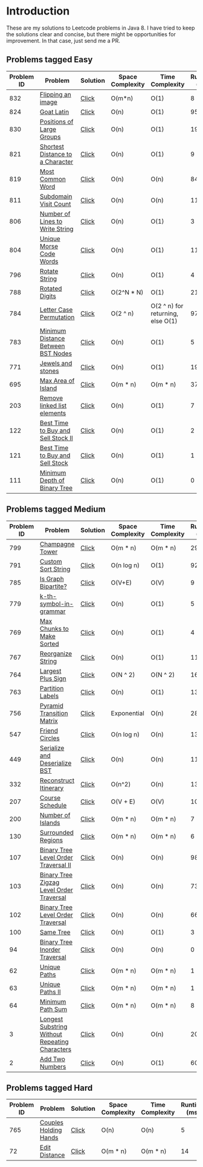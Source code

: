 # Introduction
These are my solutions to Leetcode problems in Java 8. I have tried to keep the solutions clear and concise, but there might be
opportunities for improvement. In that case, just send me a PR.

## Problems tagged Easy

Problem ID  | Problem | Solution | Space Complexity | Time Complexity | Runtime (ms)
------------|---------|----------|------------------|-----------------|------------
832  | [Flipping an image](https://leetcode.com/problems/flipping-an-image/) | [Click](../master/src/L832.java) | O(m\*n) | O(1) | 8
824  | [Goat Latin](https://leetcode.com/problems/goat-latin/) | [Click](../master/src/L824.java) | O(n) | O(1) | 95
830  | [Positions of Large Groups](https://leetcode.com/problems/positions-of-large-groups/) | [Click](../master/src/L830.java) | O(n) | O(1) | 19
821  | [Shortest Distance to a Character](https://leetcode.com/problems/shortest-distance-to-a-character/) | [Click](../master/src/L821.java) | O(n) | O(1) | 9
819  | [Most Common Word](https://leetcode.com/problems/most-common-word/) | [Click](../master/src/L819.java) | O(n) | O(n) | 84
811  | [Subdomain Visit Count](https://leetcode.com/problems/subdomain-visit-count/) | [Click](../master/src/L811.java) | O(n) | O(n) | 116
806  | [Number of Lines to Write String](https://leetcode.com/problems/number-of-lines-to-write-string/) | [Click](../master/src/L806.java) | O(n) | O(1) | 3
804  | [Unique Morse Code Words](https://leetcode.com/problems/unique-morse-code-words/) | [Click](../master/src/L804.java) | O(n) | O(1) | 11
796  | [Rotate String](https://leetcode.com/problems/rotate-string/) | [Click](../master/src/L796.java) | O(n) | O(1) | 4
788  | [Rotated Digits](https://leetcode.com/problems/rotated-digits/) | [Click](../master/src/L788.java) | O(2^N \* N) | O(1) | 214
784  | [Letter Case Permutation](https://leetcode.com/problems/letter-case-permutation/) | [Click](../master/src/L784.java) | O(2 ^ n) | O(2 ^ n) for returning, else O(1) | 97
783  | [Minimum Distance Between BST Nodes](https://leetcode.com/problems/minimum-distance-between-bst-nodes/) | [Click](../master/src/L783.java) | O(n) | O(1) | 5
771  | [Jewels and stones](https://leetcode.com/problems/jewels-and-stones/) | [Click](../master/src/L771.java) | O(n) | O(1) | 19
695  | [Max Area of Island](https://leetcode.com/problems/max-area-of-island/) | [Click](../master/src/L695.java) | O(m * n) | O(m * n) | 37
203  | [Remove linked list elements](https://leetcode.com/problems/remove-linked-list-elements/) | [Click](../master/src/L203.java) | O(n) | O(1) | 7
122  | [Best Time to Buy and Sell Stock II](https://leetcode.com/problems/best-time-to-buy-and-sell-stock-ii/) | [Click](../master/src/L122.java) | O(n) | O(1) | 2
121  | [Best Time to Buy and Sell Stock](https://leetcode.com/problems/best-time-to-buy-and-sell-stock/) | [Click](../master/src/L121.java) | O(n) | O(1) | 1
111  | [Minimum Depth of Binary Tree](https://leetcode.com/problems/minimum-depth-of-binary-tree/) | [Click](../master/src/L111.java) | O(n) | O(1) | 0

## Problems tagged Medium
Problem ID  | Problem | Solution | Space Complexity | Time Complexity | Runtime (ms)
------------|---------|----------|------------------|-----------------|-------------
799  | [Champagne Tower](https://leetcode.com/problems/champagne-tower/) | [Click](../master/src/L799.java) | O(m \* n) | O(m \* n) | 29
791  | [Custom Sort String](https://leetcode.com/problems/custom-sort-string/) | [Click](../master/src/L791.java) | O(n log n) | O(1) | 92
785  | [Is Graph Bipartite?](https://leetcode.com/problems/is-graph-bipartite/) | [Click](../master/src/L785.java) | O(V+E) | O(V) | 9
779  | [k-th-symbol-in-grammar](https://leetcode.com/problems/k-th-symbol-in-grammar/) | [Click](../master/src/L779.java) | O(n) | O(1) | 5
769  | [Max Chunks to Make Sorted](https://leetcode.com/problems/max-chunks-to-make-sorted/) | [Click](../master/src/L769.java) | O(n) | O(1) | 4
767  | [Reorganize String](https://leetcode.com/problems/reorganize-string/) | [Click](../master/src/L767.java) | O(n) | O(1) | 11
764  | [Largest Plus Sign](https://leetcode.com/problems/largest-plus-sign/) | [Click](../master/src/L764.java) | O(N ^ 2) | O(N ^ 2) | 162
763  | [Partition Labels](https://leetcode.com/problems/partition-labels/) | [Click](../master/src/L763.java) | O(n) | O(1) | 13
756  | [Pyramid Transition Matrix](https://leetcode.com/problems/pyramid-transition-matrix/) | [Click](../master/src/L756.java) | Exponential | O(n) | 28
547  | [Friend Circles](https://leetcode.com/problems/friend-circles/) | [Click](../master/src/L547.java) | O(n log n) | O(n) | 13
449  | [Serialize and Deserialize BST](https://leetcode.com/problems/serialize-and-deserialize-bst/) | [Click](../master/src/L449.java) | O(n) | O(n) | 110
332  | [Reconstruct Itinerary](https://leetcode.com/problems/reconstruct-itinerary/) | [Click](../master/src/L332.java) | O(n^2) | O(n) | 13
207  | [Course Schedule](https://leetcode.com/problems/course-schedule/) | [Click](../master/src/L207.java) | O(V + E) | O(V) | 10
200  | [Number of Islands](https://leetcode.com/problems/number-of-islands/) | [Click](../master/src/L200.java) | O(m * n) | O(m * n) | 7
130  | [Surrounded Regions](https://leetcode.com/problems/surrounded-regions/) | [Click](../master/src/L130.java) | O(m * n) | O(m * n) | 6
107  | [Binary Tree Level Order Traversal II](https://leetcode.com/problems/binary-tree-level-order-traversal-ii/) | [Click](../master/src/L107.java) | O(n) | O(n) | 98
103  | [Binary Tree Zigzag Level Order Traversal](https://leetcode.com/problems/binary-tree-zigzag-level-order-traversal/) | [Click](../master/src/L103.java) | O(n) | O(n) | 73
102  | [Binary Tree Level Order Traversal](https://leetcode.com/problems/binary-tree-level-order-traversal/) | [Click](../master/src/L102.java) | O(n) | O(n) | 66
100  | [Same Tree](https://leetcode.com/problems/same-tree/) | [Click](../master/src/L100.java) | O(n) | O(1) | 3
94   | [Binary Tree Inorder Traversal](https://leetcode.com/problems/binary-tree-inorder-traversal/) | [Click](../master/src/L94.java) | O(n) | O(n) | 0
62   | [Unique Paths](https://leetcode.com/problems/unique-paths/) | [Click](../master/src/L62.java) | O(m * n) | O(m * n) | 1
63   | [Unique Paths II](https://leetcode.com/problems/unique-paths-ii/) | [Click](../master/src/L63.java) | O(m * n) | O(m * n) | 1
64   | [Minimum Path Sum](https://leetcode.com/problems/minimum-path-sum/) | [Click](../master/src/L64.java) | O(m * n) | O(m * n) | 8
3    | [Longest Substring Without Repeating Characters](https://leetcode.com/problems/longest-substring-without-repeating-characters) | [Click](../master/src/L3.java) | O(n) | O(n) | 203
2    | [Add Two Numbers](https://leetcode.com/problems/add-two-numbers/) | [Click](../master/src/L2.java) | O(n) | O(1) | 60

## Problems tagged Hard
Problem ID  | Problem | Solution | Space Complexity | Time Complexity | Runtime (ms)
------------|---------|----------|------------------|-----------------|-------------
765  | [Couples Holding Hands](https://leetcode.com/problems/couples-holding-hands/) | [Click](../master/src/L765.java) | O(n) | O(n) | 5
72   | [Edit Distance](https://leetcode.com/problems/edit-distance/) | [Click](../master/src/L72.java) | O(m * n) | O(m * n) | 14
